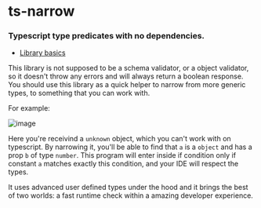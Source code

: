 # ts-narrow
### Typescript type predicates with no dependencies.

- [Library basics](#ts-narrow)

This library is not supposed to be a schema validator, or a object validator,
so it doesn't throw any errors and will always return a boolean response. You should use
this library as a quick helper to narrow from more generic types, to something that you can work with.

For example:

![image](https://user-images.githubusercontent.com/7359906/187603278-ae5a146d-291d-4f9f-a8d6-18d25d21da8c.png)

Here you're receivind a `unknown` object, which you can't work with on typescript.
By narrowing it, you'll be able to find that `a` is a `object` and has a prop `b` of type `number`.
This program will enter inside if condition only if constant `a` matches exactly this condition, and your IDE will respect the types.  

It uses advanced user defined types under the hood and it brings the best of two worlds: a fast runtime check within a amazing developer experience.
